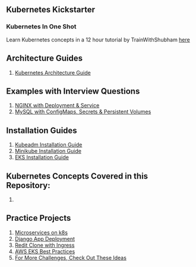 ## Kubernetes Kickstarter

### Kubernetes In One Shot

Learn Kubernetes concepts in a 12 hour tutorial by TrainWithShubham [here](https://youtu.be/W04brGNgxN4?si=KuUs-ajJOE7TfYs-)

## Architecture Guides

1. [Kubernetes Architecture Guide](./kubernetes_architecture.md)

## Examples with Interview Questions

1. [NGINX with Deployment & Service](./examples/nginx)
2. [MySQL with ConfigMaps, Secrets & Persistent Volumes](./examples/mysql)

## Installation Guides

1. [Kubeadm Installation Guide](./kubeadm_installation.md)
2. [Minikube Installation Guide](./minikube_installation.md)
3. [EKS Installation Guide](./eks_cluster_setup.md)

## Kubernetes Concepts Covered in this Repository:
1. 

## Practice Projects

1. [Microservices on k8s](https://github.com/LondheShubham153/microservices-k8s)
2. [Django App Deployment](https://github.com/LondheShubham153/django-todo-cicd)
3. [Redit Clone with Ingress](https://github.com/LondheShubham153/reddit-clone-k8s-ingress)
4. [AWS EKS Best Practices](https://github.com/LondheShubham153/aws-eks-devops-best-practices)
5. [For More Challenges, Check Out These Ideas](./examples/More_K8s_Practice_Ideas.md)
